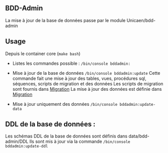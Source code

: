 ## BDD-Admin

La mise à jour de la base de données passe par le module Unicaen/bdd-admin

## Usage 

Depuis le container core (`make bash`)

- Listes les commandes possible : `/bin/console bddadmin:`
- Mise à jour de la base de données `/bin/console bddadmin:update`
Cette commande fait une mise à jour des tables, vues, procédures sql, séquences, scripts de migration et des données 
Les scripts de migration sont fournis dans [Migration](../../stagetrek/module/BddAdmin/src/Migration)
La mise à jour des données est définie dans [Migration](../../stagetrek/module/BddAdmin/src/Data)

- Mise à jour uniquement des données `/bin/console bddadmin:update-data`

## DDL de la base de données :

Les schémas DDL de la base de données sont définis dans data/bdd-admin/DDL
Ils sont mis à jour via la commande `/bin/console bddadmin:update-ddl`
